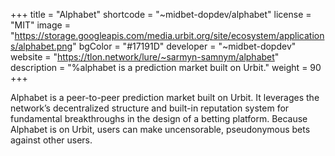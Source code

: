 +++
title = "Alphabet"
shortcode = "~midbet-dopdev/alphabet"
license = "MIT"
image = "https://storage.googleapis.com/media.urbit.org/site/ecosystem/applications/alphabet.png"
bgColor = "#17191D"
developer = "~midbet-dopdev"
website = "https://tlon.network/lure/~sarmyn-samnym/alphabet"
description = "%alphabet is a prediction market built on Urbit."
weight = 90
+++

Alphabet is a peer-to-peer prediction market built on Urbit. It leverages the network’s decentralized structure and built-in reputation system for fundamental breakthroughs in the design of a betting platform. Because Alphabet is on Urbit, users can make uncensorable, pseudonymous bets against other users.
